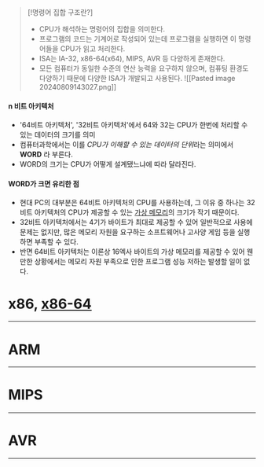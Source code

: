 > [!명령어 집합 구조란?]
> - CPU가 해석하는 명령어의 집합을 의미한다.
> - 프로그램의 코드는 기계어로 작성되어 있는데
>   프로그램을 실행하면 이 명령어들을 CPU가 읽고 처리한다.
> - ISA는 IA-32, x86-64(x64), MIPS, AVR 등 다양하게 존재한다.
> - 모든 컴퓨터가 동일한 수준의 연산 능력을 요구하지 않으며,
>   컴퓨팅 환경도 다양하기 때문에 다양한 ISA가 개발되고 사용된다.
![[Pasted image 20240809143027.png]]

#### n 비트 아키텍처
- '64비트 아키텍처', '32비트 아키텍처'에서 64와 32는 CPU가 한번에 처리할 수 있는 데이터의 크기를 의미
- 컴퓨터과학에서는 이를 *CPU가 이해할 수 있는 데이터의 단위*라는 의미에서 **WORD** 라 부른다.
- WORD의 크기는 CPU가 어떻게 설계됐느냐에 따라 달라진다.

#### WORD가 크면 유리한 점
- 현대 PC의 대부분은 64비트 아키텍처의 CPU를 사용하는데, 그 이유 중 하나는 32비트 아키텍처의 CPU가 제공할 수 있는 [가상 메모리](VirtualMemory.md)의 크기가 작기 때문이다.
- 32비트 아키텍처에서는 4기가 바이트가 최대로 제공할 수 있어 일반적으로 사용에 문제는 없지만, 많은 메모리 자원을 요구하는 소프트웨어나 고사양 게임 등을 실행하면 부족할 수 있다.
- 반면 64비트 아키텍처는 이론상 16엑사 바이트의 가상 메모리를 제공할 수 있어 웬만한 상황에서는 메모리 자원 부족으로 인한 프로그램 성능 저하는 발생할 일이 없다. 

# x86, [x86-64](x86-64아키텍처.md)
---

# ARM
---

# MIPS
---

# AVR
---
